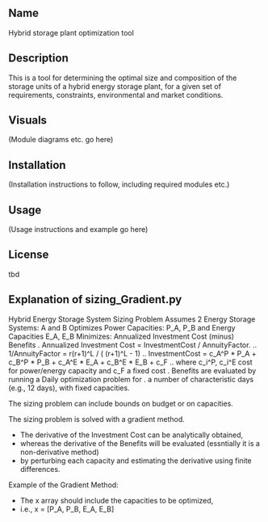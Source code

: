 ## Name
Hybrid storage plant optimization tool 

## Description
This is a tool for determining the optimal size and composition of the storage units of a hybrid energy storage plant, for a given set of requirements, constraints, environmental and market conditions.

## Visuals
(Module diagrams etc. go here)

## Installation
(Installation instructions to follow, including required modules etc.)

## Usage
(Usage instructions and example go here)

<!-- ## Authors and acknowledgment
Show your appreciation to those who have contributed to the project. -->

## License
tbd


## Explanation of sizing_Gradient.py 
Hybrid Energy Storage System Sizing Problem
Assumes 2 Energy Storage Systems: A and B
Optimizes Power Capacities: P_A, P_B and Energy Capacities E_A, E_B
Minimizes: Annualized Investment Cost (minus) Benefits
. Annualized Investment Cost = InvestmentCost / AnnuityFactor.
.. 1/AnnuityFactor = r(r+1)^L / ( (r+1)^L - 1)
.. InvestmentCost = c_A^P * P_A + c_B^P * P_B + c_A^E * E_A + c_B^E * E_B + c_F
..   where c_i^P, c_i^E cost for power/energy capacity and c_F a fixed cost
. Benefits are evaluated by running a Daily optimization problem for
.   a number of characteristic days (e.g., 12 days), with fixed capacities.

 The sizing problem can include bounds on budget or on capacities.

 The sizing problem is solved with a gradient method.
 - The derivative of the Investment Cost can be analytically obtained,
 - whereas the derivative of the Benefits will be evaluated (essntially it is a non-derivative method)
 - by perturbing each capacity and estimating the derivative using finite differences.

 Example of the Gradient Method:
 - The x array should include the capacities to be optimized,
 - i.e., x = [P_A, P_B, E_A, E_B]
